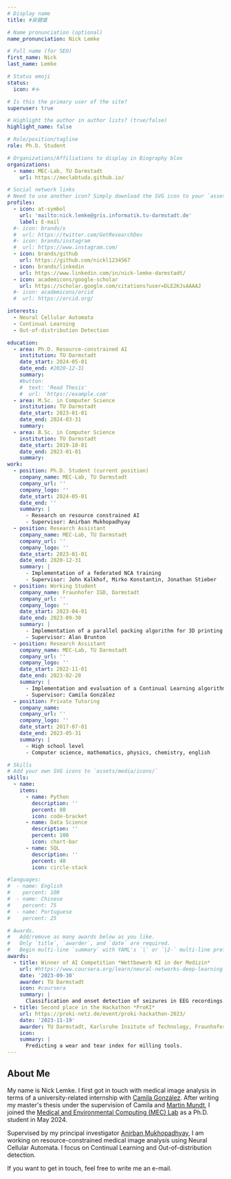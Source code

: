 ```yaml
---
# Display name
title: #吳健雄

# Name pronunciation (optional)
name_pronunciation: Nick Lemke

# Full name (for SEO)
first_name: Nick
last_name: Lemke

# Status emoji
status:
  icon: #☕️

# Is this the primary user of the site?
superuser: true

# Highlight the author in author lists? (true/false)
highlight_name: false

# Role/position/tagline
role: Ph.D. Student

# Organizations/Affiliations to display in Biography blox
organizations:
  - name: MEC-Lab, TU Darmstadt
    url: https://meclabtuda.github.io/

# Social network links
# Need to use another icon? Simply download the SVG icon to your `assets/media/icons/` folder.
profiles:
  - icon: at-symbol
    url: 'mailto:nick.lemke@gris.informatik.tu-darmstadt.de'
    label: E-mail
  #- icon: brands/x
  #  url: https://twitter.com/GetResearchDev
  #- icon: brands/instagram
  #  url: https://www.instagram.com/
  - icon: brands/github
    url: https://github.com/nickl1234567
  - icon: brands/linkedin
    url: https://www.linkedin.com/in/nick-lemke-darmstadt/
  - icon: academicons/google-scholar
    url: https://scholar.google.com/citations?user=DLE2KJsAAAAJ
  #- icon: academicons/orcid
  #  url: https://orcid.org/

interests:
  - Neural Cellular Automata
  - Continual Learning
  - Out-of-distribution Detection

education:
  - area: Ph.D. Resource-constrained AI
    institution: TU Darmstadt
    date_start: 2024-05-01
    date_end: #2020-12-31
    summary: 
    #button:
    #  text: 'Read Thesis'
    #  url: 'https://example.com'
  - area: M.Sc. in Computer Science
    institution: TU Darmstadt
    date_start: 2023-01-01
    date_end: 2024-03-31
    summary:
  - area: B.Sc. in Computer Science
    institution: TU Darmstadt
    date_start: 2019-10-01
    date_end: 2023-01-01
    summary:
work:
  - position: Ph.D. Student (current position)
    company_name: MEC-Lab, TU Darmstadt
    company_url: ''
    company_logo: ''
    date_start: 2024-05-01
    date_end: ''
    summary: |
      - Research on resource constrained AI
      - Supervisor: Anirban Mukhopadhyay
  - position: Research Assistant
    company_name: MEC-Lab, TU Darmstadt
    company_url: ''
    company_logo: ''
    date_start: 2023-01-01
    date_end: 2020-12-31
    summary: |
      - Implementation of a federated NCA training
      - Supervisor: John Kalkhof, Mirko Konstantin, Jonathan Stieber
  - position: Working Student
    company_name: Fraunhofer IGD, Darmstadt
    company_url: ''
    company_logo: ''
    date_start: 2023-04-01
    date_end: 2023-09-30
    summary: |
      - Implementation of a parallel packing algorithm for 3D printing
      - Supervisor: Alan Brunton
  - position: Research Assistant
    company_name: MEC-Lab, TU Darmstadt
    company_url: ''
    company_logo: ''
    date_start: 2022-11-01
    date_end: 2023-02-28
    summary: |
      - Implementation and evaluation of a Continual Learning algorithm
      - Supervisor: Camila González
  - position: Private Tutoring
    company_name: 
    company_url: ''
    company_logo: ''
    date_start: 2017-07-01
    date_end: 2023-05-31
    summary: |
      - High school level
      - Computer science, mathematics, physics, chemistry, english

# Skills
# Add your own SVG icons to `assets/media/icons/`
skills:
  - name: 
    items:
      - name: Python
        description: ''
        percent: 80
        icon: code-bracket
      - name: Data Science
        description: ''
        percent: 100
        icon: chart-bar
      - name: SQL
        description: ''
        percent: 40
        icon: circle-stack

#languages:
#  - name: English
#    percent: 100
#  - name: Chinese
#    percent: 75
#  - name: Portuguese
#    percent: 25

# Awards.
#   Add/remove as many awards below as you like.
#   Only `title`, `awarder`, and `date` are required.
#   Begin multi-line `summary` with YAML's `|` or `|2-` multi-line prefix and indent 2 spaces below.
awards:
  - title: Winner of AI Competition *Wettbewerb KI in der Medizin*
    url: #https://www.coursera.org/learn/neural-networks-deep-learning
    date: '2023-09-30'
    awarder: TU Darmstadt
    icon: #coursera
    summary: |
      Classification and onset detection of seizures in EEG recordings.
  - title: Second place in the Hackathon *ProKI*
    url: https://proki-netz.de/event/proki-hackathon-2023/
    date: '2023-11-19'
    awarder: TU Darmstadt, Karlsruhe Insitute of Technology, Fraunhofer LBF, Verein Deutscher Ingenieure, Freudenberg Group
    icon: 
    summary: |
      Predicting a wear and tear index for milling tools.
---
```


## About Me

My name is Nick Lemke. I first got in touch with medical image analysis in terms of a university-related internship with [Camila González](https://med.stanford.edu/profiles/320362). After writing my master's thesis under the supervision of Camila and [Martin Mundt](https://owl-ml.com/people/), I joined the [Medical and Environmental Computing (MEC) Lab](https://meclabtuda.github.io/) as a Ph.D. student in May 2024.

Supervised by my principal investigator [Anirban Mukhopadhyay](https://sites.google.com/site/geometricanirban/), I am working on resource-constrained medical image analysis using Neural Cellular Automata. I focus on Continual Learning and Out-of-distribution detection.

If you want to get in touch, feel free to write me an e-mail.
